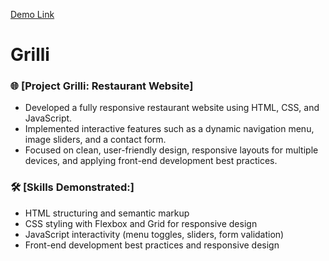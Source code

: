 [Demo Link](https://woossaaa.github.io/Grilli/)

# Grilli
  
### 🌐 [Project Grilli: Restaurant Website]
-  Developed a fully responsive restaurant website using HTML, CSS, and JavaScript. 
-  Implemented interactive features such as a dynamic navigation menu, image sliders, and a contact form. 
-  Focused on clean, user-friendly design, responsive layouts for multiple devices, and applying front-end development best practices.

### 🛠️  [**Skills Demonstrated:**]
- HTML structuring and semantic markup  
- CSS styling with Flexbox and Grid for responsive design  
- JavaScript interactivity (menu toggles, sliders, form validation)  
- Front-end development best practices and responsive design
